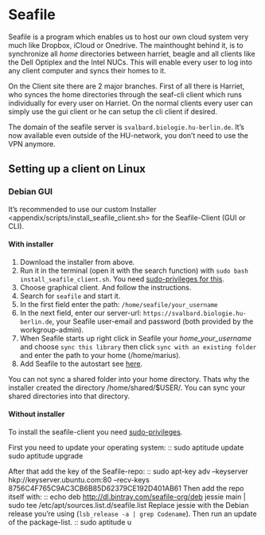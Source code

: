 Seafile
=======

Seafile is a program which enables us to host our own cloud system very much like Dropbox, iCloud or Onedrive. The mainthought behind it, is to synchronize all *home* directories between harriet, beagle and all clients like the Dell Optiplex and the Intel NUCs. This will enable every user to log into any client computer and syncs their homes to it.

On the Client site there are 2 major branches. First of all there is Harriet, who synces the home directories through the seaf-cli client which runs individually for every user on Harriet. On the normal clients every user can simply use the gui client or he can setup the cli client if desired.

The domain of the seafile server is `svalbard.biologie.hu-berlin.de`. It’s now available even outside of the HU-network, you don’t need to use the VPN anymore.

Setting up a client on Linux
----------------------------

### Debian GUI

It’s recommended to use our custom Installer &lt;appendix/scripts/install\_seafile\_client.sh&gt; for the Seafile-Client (GUI or CLI).

#### With installer

1.  Download the installer from above.
2.  Run it in the terminal (open it with the search function) with `sudo bash install_seafile_client.sh`. You need [sudo-privileges for this].
3.  Choose graphical client. And follow the instructions.
4.  Search for `seafile` and start it.
5.  In the first field enter the path: `/home/seafile/your_username`
6.  In the next field, enter our server-url: `https://svalbard.biologie.hu-berlin.de`, your Seafile user-email and password (both provided by the workgroup-admin).
7.  When Seafile starts up right click in Seafile your *home\_your\_username* and choose `sync this library` then click `sync with an existing folder` and enter the path to your home (/home/marius).
8.  Add Seafile to the autostart see [here].

You can not sync a shared folder into your home directory. Thats why the installer created the directory /home/shared/$USER/. You can sync your shared directories into that directory.

#### Without installer

To install the seafile-client you need [sudo-privileges][sudo-privileges for this].

First you need to update your operating system: :: sudo aptitude update sudo aptitude upgrade

After that add the key of the Seafile-repo: :: sudo apt-key adv –keyserver hkp://keyserver.ubuntu.com:80 –recv-keys 8756C4F765C9AC3CB6B85D62379CE192D401AB61 Then add the repo itself with: :: echo deb <http://dl.bintray.com/seafile-org/deb> jessie main | sudo tee /etc/apt/sources.list.d/seafile.list Replace jessie with the Debian release you’re using (`lsb_release -a | grep Codename`). Then run an update of the package-list. :: sudo aptitude u

  [sudo-privileges for this]: http://ecoevolpara.readthedocs.io/en/latest/Debian.html#administrator-root-privileges
  [here]: http://ecoevolpara.readthedocs.io/en/latest/Debian.html#add-programs-to-the-autostart